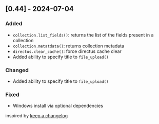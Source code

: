 ## [0.44] - 2024-07-04

### Added

- `collection.list_fields()`: returns the list of the fields present in a collection
- `collection.metatdata()`: returns collection metadata
- `directus.clear_cache()`: force directus cache clear
- Added ability to specify title to `file_upload()`


### Changed
- Added ability to specify title to `file_upload()`

### Fixed
- Windows install via optional dependencies

inspired by [keep a changelog](https://keepachangelog.com/en/1.1.0/)